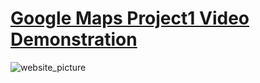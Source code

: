 # [Google Maps Project1 Video Demonstration](https://youtu.be/FJCpdkST1jk)

![website_picture](https://user-images.githubusercontent.com/94120511/192564744-c7d73a60-f886-4681-990d-dacb590cd93b.JPG)



